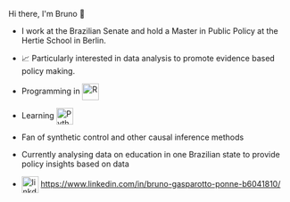 Hi there, I'm Bruno :wave:

- I work at the Brazilian Senate and hold a Master in Public Policy at the Hertie School in Berlin.

- :chart_with_upwards_trend: Particularly interested in data analysis to promote evidence based policy making.

- Programming in <img align="center" alt="R" width="30px" src="https://www.r-project.org/Rlogo.png"/>

- Learning <img align="center" alt="Python" width="30px" src="https://upload.wikimedia.org/wikipedia/commons/c/c3/Python-logo-notext.svg"/>

- Fan of synthetic control and other causal inference methods

- Currently analysing data on education in one Brazilian state to provide policy insights based on data

- <img align="center" alt="linkdin" width="30px" src="https://en.m.wikipedia.org/wiki/File:LinkedIn_logo_initials.png"/> https://www.linkedin.com/in/bruno-gasparotto-ponne-b6041810/
